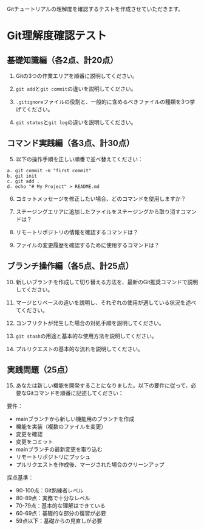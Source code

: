 Gitチュートリアルの理解度を確認するテストを作成させていただきます。

# Git理解度確認テスト

## 基礎知識編（各2点、計20点）

1. Gitの3つの作業エリアを順番に説明してください。

2. `git add`と`git commit`の違いを説明してください。

3. `.gitignore`ファイルの役割と、一般的に含めるべきファイルの種類を3つ挙げてください。

4. `git status`と`git log`の違いを説明してください。

## コマンド実践編（各3点、計30点）

5. 以下の操作手順を正しい順番で並べ替えてください：
```
a. git commit -m "first commit"
b. git init
c. git add .
d. echo "# My Project" > README.md
```

6. コミットメッセージを修正したい場合、どのコマンドを使用しますか？

7. ステージングエリアに追加したファイルをステージングから取り消すコマンドは？

8. リモートリポジトリの情報を確認するコマンドは？

9. ファイルの変更履歴を確認するために使用するコマンドは？

## ブランチ操作編（各5点、計25点）

10. 新しいブランチを作成して切り替える方法を、最新のGit推奨コマンドで説明してください。

11. マージとリベースの違いを説明し、それぞれの使用が適している状況を述べてください。

12. コンフリクトが発生した場合の対処手順を説明してください。

13. `git stash`の用途と基本的な使用方法を説明してください。

14. プルリクエストの基本的な流れを説明してください。

## 実践問題（25点）

15. あなたは新しい機能を開発することになりました。以下の要件に従って、必要なGitコマンドを順番に記述してください：

要件：
- mainブランチから新しい機能用のブランチを作成
- 機能を実装（複数のファイルを変更）
- 変更を確認
- 変更をコミット
- mainブランチの最新変更を取り込む
- リモートリポジトリにプッシュ
- プルリクエストを作成後、マージされた場合のクリーンアップ

採点基準：
- 90-100点：Git熟練者レベル
- 80-89点：実務で十分なレベル
- 70-79点：基本的な理解はできている
- 60-69点：基礎的な部分の復習が必要
- 59点以下：基礎からの見直しが必要